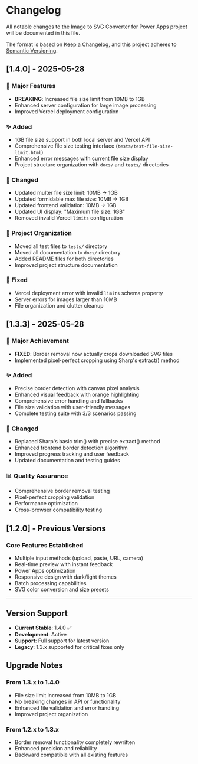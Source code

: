 # Changelog

All notable changes to the Image to SVG Converter for Power Apps project will be documented in this file.

The format is based on [Keep a Changelog](https://keepachangelog.com/en/1.0.0/),
and this project adheres to [Semantic Versioning](https://semver.org/spec/v2.0.0.html).

## [1.4.0] - 2025-05-28

### 🚀 Major Features
- **BREAKING**: Increased file size limit from 10MB to 1GB
- Enhanced server configuration for large image processing
- Improved Vercel deployment configuration

### ✨ Added
- 1GB file size support in both local server and Vercel API
- Comprehensive file size testing interface (`tests/test-file-size-limit.html`)
- Enhanced error messages with current file size display
- Project structure organization with `docs/` and `tests/` directories

### 🔧 Changed
- Updated multer file size limit: 10MB → 1GB
- Updated formidable max file size: 10MB → 1GB
- Updated frontend validation: 10MB → 1GB
- Updated UI display: "Maximum file size: 1GB"
- Removed invalid Vercel `limits` configuration

### 📁 Project Organization
- Moved all test files to `tests/` directory
- Moved all documentation to `docs/` directory
- Added README files for both directories
- Improved project structure documentation

### 🐛 Fixed
- Vercel deployment error with invalid `limits` schema property
- Server errors for images larger than 10MB
- File organization and clutter cleanup

## [1.3.3] - 2025-05-28

### 🎯 Major Achievement
- **FIXED**: Border removal now actually crops downloaded SVG files
- Implemented pixel-perfect cropping using Sharp's extract() method

### ✨ Added
- Precise border detection with canvas pixel analysis
- Enhanced visual feedback with orange highlighting
- Comprehensive error handling and fallbacks
- File size validation with user-friendly messages
- Complete testing suite with 3/3 scenarios passing

### 🔧 Changed
- Replaced Sharp's basic trim() with precise extract() method
- Enhanced frontend border detection algorithm
- Improved progress tracking and user feedback
- Updated documentation and testing guides

### 📊 Quality Assurance
- Comprehensive border removal testing
- Pixel-perfect cropping validation
- Performance optimization
- Cross-browser compatibility testing

## [1.2.0] - Previous Versions

### Core Features Established
- Multiple input methods (upload, paste, URL, camera)
- Real-time preview with instant feedback
- Power Apps optimization
- Responsive design with dark/light themes
- Batch processing capabilities
- SVG color conversion and size presets

---

## Version Support

- **Current Stable**: 1.4.0 ✅
- **Development**: Active
- **Support**: Full support for latest version
- **Legacy**: 1.3.x supported for critical fixes only

## Upgrade Notes

### From 1.3.x to 1.4.0
- File size limit increased from 10MB to 1GB
- No breaking changes in API or functionality
- Enhanced file validation and error handling
- Improved project organization

### From 1.2.x to 1.3.x
- Border removal functionality completely rewritten
- Enhanced precision and reliability
- Backward compatible with all existing features
